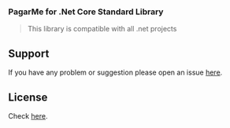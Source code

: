 ### PagarMe for .Net Core Standard Library

> This library is compatible with all .net projects

## Support
If you have any problem or suggestion please open an issue [here](https://github.com/pagarme/pagarme-net/issues).

## License

Check [here](https://github.com/pagarme/pagarme-net/blob/master/LICENSE).
